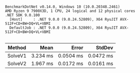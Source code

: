 ```

BenchmarkDotNet v0.14.0, Windows 10 (10.0.20348.2461)
AMD Ryzen 9 7900X3D, 1 CPU, 24 logical and 12 physical cores
.NET SDK 9.0.100
  [Host]     : .NET 9.0.0 (9.0.24.52809), X64 RyuJIT AVX-512F+CD+BW+DQ+VL+VBMI
  DefaultJob : .NET 9.0.0 (9.0.24.52809), X64 RyuJIT AVX-512F+CD+BW+DQ+VL+VBMI


```
| Method  | Mean     | Error     | StdDev    |
|-------- |---------:|----------:|----------:|
| SolveV1 | 3.234 ms | 0.0504 ms | 0.0472 ms |
| SolveV2 | 1.967 ms | 0.0172 ms | 0.0161 ms |
